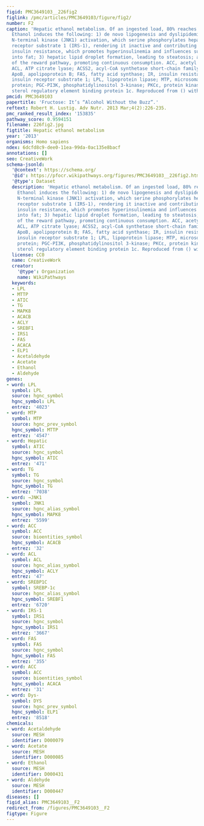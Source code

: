 ```yaml
---
figid: PMC3649103__226fig2
figlink: /pmc/articles/PMC3649103/figure/fig2/
number: F2
caption: 'Hepatic ethanol metabolism. Of an ingested load, 80% reaches the liver.
  Ethanol induces the following: 1) de novo lipogenesis and dyslipidemia; 2) c-jun
  N-terminal kinase (JNK1) activation, which serine phosphorylates hepatic insulin
  receptor substrate 1 (IRS-1), rendering it inactive and contributing to hepatic
  insulin resistance, which promotes hyperinsulinemia and influences substrate deposition
  into fat; 3) hepatic lipid droplet formation, leading to steatosis; and 4) stimulation
  of the reward pathway, promoting continuous consumption. ACC, acetyl CoA carboxylase;
  ACL, ATP citrate lyase; ACSS2, acyl-CoA synthetase short-chain family member 2;
  ApoB, apolipoprotein B; FAS, fatty acid synthase; IR, insulin resistance; IRS-1,
  insulin receptor substrate 1; LPL, lipoprotein lipase; MTP, microsomal transfer
  protein; PGC-PI3K, phosphatidylinositol 3-kinase; PKCɛ, protein kinase C-ɛ SREBP-1c,
  sterol regulatory element binding protein 1c. Reproduced from () with permission.'
pmcid: PMC3649103
papertitle: 'Fructose: It’s “Alcohol Without the Buzz”.'
reftext: Robert H. Lustig. Adv Nutr. 2013 Mar;4(2):226-235.
pmc_ranked_result_index: '153835'
pathway_score: 0.9594151
filename: 226fig2.jpg
figtitle: Hepatic ethanol metabolism
year: '2013'
organisms: Homo sapiens
ndex: 6dcfd8c9-dee0-11ea-99da-0ac135e8bacf
annotations: []
seo: CreativeWork
schema-jsonld:
  '@context': https://schema.org/
  '@id': https://pfocr.wikipathways.org/figures/PMC3649103__226fig2.html
  '@type': Dataset
  description: 'Hepatic ethanol metabolism. Of an ingested load, 80% reaches the liver.
    Ethanol induces the following: 1) de novo lipogenesis and dyslipidemia; 2) c-jun
    N-terminal kinase (JNK1) activation, which serine phosphorylates hepatic insulin
    receptor substrate 1 (IRS-1), rendering it inactive and contributing to hepatic
    insulin resistance, which promotes hyperinsulinemia and influences substrate deposition
    into fat; 3) hepatic lipid droplet formation, leading to steatosis; and 4) stimulation
    of the reward pathway, promoting continuous consumption. ACC, acetyl CoA carboxylase;
    ACL, ATP citrate lyase; ACSS2, acyl-CoA synthetase short-chain family member 2;
    ApoB, apolipoprotein B; FAS, fatty acid synthase; IR, insulin resistance; IRS-1,
    insulin receptor substrate 1; LPL, lipoprotein lipase; MTP, microsomal transfer
    protein; PGC-PI3K, phosphatidylinositol 3-kinase; PKCɛ, protein kinase C-ɛ SREBP-1c,
    sterol regulatory element binding protein 1c. Reproduced from () with permission.'
  license: CC0
  name: CreativeWork
  creator:
    '@type': Organization
    name: WikiPathways
  keywords:
  - LPL
  - MTTP
  - ATIC
  - TG
  - MAPK8
  - ACACB
  - ACLY
  - SREBF1
  - IRS1
  - FAS
  - ACACA
  - ELP1
  - Acetaldehyde
  - Acetate
  - Ethanol
  - Aldehyde
genes:
- word: LPL
  symbol: LPL
  source: hgnc_symbol
  hgnc_symbol: LPL
  entrez: '4023'
- word: MTP
  symbol: MTP
  source: hgnc_prev_symbol
  hgnc_symbol: MTTP
  entrez: '4547'
- word: Нерatic
  symbol: ATIC
  source: hgnc_symbol
  hgnc_symbol: ATIC
  entrez: '471'
- word: TG
  symbol: TG
  source: hgnc_symbol
  hgnc_symbol: TG
  entrez: '7038'
- word: →JNK1
  symbol: JNK1
  source: hgnc_alias_symbol
  hgnc_symbol: MAPK8
  entrez: '5599'
- word: ACC
  symbol: ACC
  source: bioentities_symbol
  hgnc_symbol: ACACB
  entrez: '32'
- word: ACL
  symbol: ACL
  source: hgnc_alias_symbol
  hgnc_symbol: ACLY
  entrez: '47'
- word: SREBP1C
  symbol: SREBP-1c
  source: hgnc_alias_symbol
  hgnc_symbol: SREBF1
  entrez: '6720'
- word: IRS-1
  symbol: IRS1
  source: hgnc_symbol
  hgnc_symbol: IRS1
  entrez: '3667'
- word: FAS
  symbol: FAS
  source: hgnc_symbol
  hgnc_symbol: FAS
  entrez: '355'
- word: ACC
  symbol: ACC
  source: bioentities_symbol
  hgnc_symbol: ACACA
  entrez: '31'
- word: Dys-
  symbol: DYS
  source: hgnc_prev_symbol
  hgnc_symbol: ELP1
  entrez: '8518'
chemicals:
- word: Acetaldehyde
  source: MESH
  identifier: D000079
- word: Acetate
  source: MESH
  identifier: D000085
- word: Ethanol
  source: MESH
  identifier: D000431
- word: Aldehyde
  source: MESH
  identifier: D000447
diseases: []
figid_alias: PMC3649103__F2
redirect_from: /figures/PMC3649103__F2
figtype: Figure
---
```

